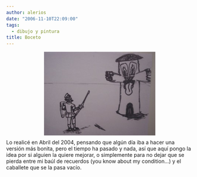 ```yaml
---
author: alerios
date: "2006-11-10T22:09:00"
tags:
  - dibujo y pintura
title: Boceto
---
```


<a href="/images/2006/11/molino.jpg"><img style="margin: 0px auto 10px; display: block; text-align: center; cursor: pointer;" src="/images/2006/11/molino-300x226.jpg" alt="" border="0" /></a>Lo realicé en Abril del 2004, pensando que algún día iba a hacer una versión más bonita, pero el tiempo ha pasado y nada, así que aquí pongo la idea por si alguien la quiere mejorar, o simplemente para no dejar que se pierda entre mi baúl de recuerdos (you know about my condition...) y el caballete que se la pasa vacío.
